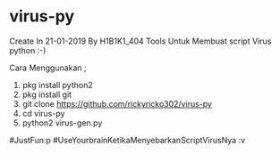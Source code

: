 # virus-py
Create In 21-01-2019 By H1B1K1_404
Tools Untuk Membuat script Virus python :-)
 
 Cara Menggunakan ;
 
 1. pkg install python2
 2. pkg install git
 3. git clone https://github.com/rickyricko302/virus-py
 4. cd virus-py
 5. python2 virus-gen.py
 
 #JustFun:p
 #UseYourbrainKetikaMenyebarkanScriptVirusNya :v
